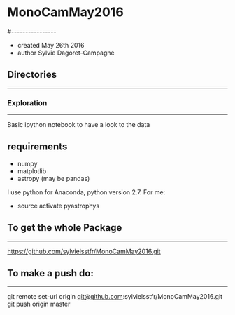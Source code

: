 # MonoCamMay2016
#----------------

- created May 26th 2016
- author Sylvie Dagoret-Campagne





## Directories
------------

### Exploration
---------------
Basic ipython notebook  to have a look to the data



## requirements
- numpy 
- matplotlib
- astropy
(may be pandas)

I use python for Anaconda, python version 2.7. For me:

- source activate pyastrophys
 



## To get the whole Package
---------------------------

https://github.com/sylvielsstfr/MonoCamMay2016.git

## To make a push do:
------------------------

git remote set-url origin git@github.com:sylvielsstfr/MonoCamMay2016.git
git push origin master
